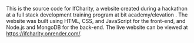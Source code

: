 This is the source code for IfCharity, a website created during a hackathon at a full stack development training
program at bit academy/elevation . The website was built using HTML, CSS, and JavaScript for the front-end, and
Node.js and MongoDB for the back-end. The live website can be viewed at https://ifcharity.onrender.com/.

